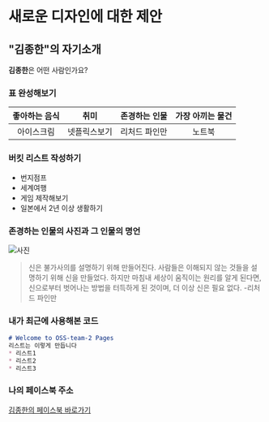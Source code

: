 # 새로운 디자인에 대한 제안

## "김종한"의 자기소개

**김종한**은 어떤 사람인가요?

### 표 완성해보기

|좋아하는 음식|취미|존경하는 인물|가장 아끼는 물건|
|:-----:|:-----:|:-----:|:-----:|
|아이스크림|넷플릭스보기|리처드 파인만|노트북|

### 버킷 리스트 작성하기

* 번지점프   
* 세계여행    
* 게임 제작해보기   
* 일본에서 2년 이상 생활하기   

### 존경하는 인물의 사진과 그 인물의 명언

![사진](https://lh3.googleusercontent.com/proxy/MbWwQE45W9oZZ1vteG4D_ra2mYh0pCDs-UjE-zysxXXsDF81kAnahWx36m0fEqxcxYgwPAeGsW9ua5A_uMMQJh3iN3OgnYVsZMYxUD4jEWrhjtR0euuzLM1tb-p7YCOUH5WQbuMSBlBZdvdhzNNeXtLBXvCPiiCJwElh75A8XMxrMmxO5bCvhMLtopsj5R2jGsPluO2CzVz6-FNkgViuhoRNjiheD1I8cwsIHaWLNA6LKcKsK3lxIs-8FE9dfokZmmFdcetQ6IP5i60B9FGW3HkW8_TNcW38xqygvw "인물사진")

> 신은 불가사의를 설명하기 위해 만들어진다. 사람들은 이해되지 않는 것들을 설명하기 위해 신을 만들었다. 하지만 마침내 세상이 움직이는 원리를 알게 된다면,신으로부터 벗어나는 방법을 터득하게 된 것이며, 더 이상 신은 필요 없다. -리처드 파인만

### 내가 최근에 사용해본 코드   
```markdown
# Welcome to OSS-team-2 Pages
리스트는 이렇게 만듭니다
* 리스트1
* 리스트2
* 리스트3

```

### 나의 페이스북 주소   
[김종한의 페이스북 바로가기](https://www.facebook.com/profile.php?id=100010597456027 "김종한의 페이스북")
